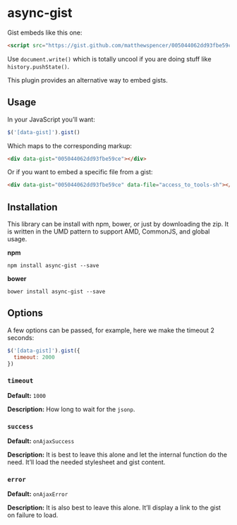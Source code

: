 # async-gist

Gist embeds like this one:

```html
<script src="https://gist.github.com/matthewspencer/005044062dd93fbe59ce.js"></script>
```

Use `document.write()` which is totally uncool if you are doing stuff like `history.pushState()`.

This plugin provides an alternative way to embed gists.

## Usage

In your JavaScript you’ll want:

```javascript
$('[data-gist]').gist()
```

Which maps to the corresponding markup:

```html
<div data-gist="005044062dd93fbe59ce"></div>
```

Or if you want to embed a specific file from a gist:

```html
<div data-gist="005044062dd93fbe59ce" data-file="access_to_tools-sh"></div>
```

## Installation

This library can be install with npm, bower, or just by downloading the zip. It is written in the UMD pattern to support AMD, CommonJS, and global usage.

**npm**

`npm install async-gist --save`

**bower**

`bower install async-gist --save`

## Options

A few options can be passed, for example, here we make the timeout 2 seconds:

```javascript
$('[data-gist]').gist({
  timeout: 2000
})
```

### `timeout`

**Default:** `1000`

**Description:** How long to wait for the `jsonp`.

### `success`

**Default:** `onAjaxSuccess`

**Description:** It is best to leave this alone and let the internal function do the need. It’ll load the needed stylesheet and gist content.

### `error`

**Default:** `onAjaxError`

**Description:** It is also best to leave this alone. It’ll display a link to the gist on failure to load.